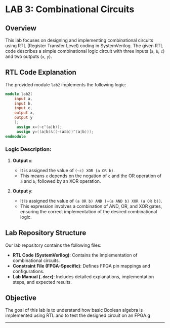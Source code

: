 # LAB 3: Combinational Circuits

## Overview
This lab focuses on designing and implementing combinational circuits using RTL (Register Transfer Level) coding in SystemVerilog. The given RTL code describes a simple combinational logic circuit with three inputs (`a`, `b`, `c`) and two outputs (`x`, `y`).

## RTL Code Explanation
The provided module `lab2` implements the following logic:

```verilog
module lab2(
    input a,
    input b,
    input c,
    output x,
    output y
    );
     assign x=(~c^(a|b));
     assign y=((a|b)&((~(a&b))^(a|b)));
endmodule
```
### Logic Description:
1. **Output `x`**:
   - It is assigned the value of `(~c) XOR (a OR b)`. 
   - This means `x` depends on the negation of `c` and the OR operation of `a` and `b`, followed by an XOR operation.

2. **Output `y`**:
   - It is assigned the value of `(a OR b) AND (~(a AND b) XOR (a OR b))`.
   - This expression involves a combination of AND, OR, and XOR gates, ensuring the correct implementation of the desired combinational logic.

## Lab Repository Structure
Our lab repository contains the following files:

- **RTL Code (SystemVerilog)**: Contains the implementation of combinational circuits.
- **Constraint File (FPGA-Specific)**: Defines FPGA pin mappings and configurations.
- **Lab Manual (`.docx`)**: Includes detailed explanations, implementation steps, and expected results.

## Objective
The goal of this lab is to understand how basic Boolean algebra is implemented using RTL and to test the designed circuit on an FPGA.g

---


